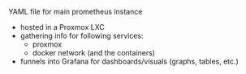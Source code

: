 YAML file for main prometheus instance
- hosted in a Proxmox LXC
- gathering info for following services:
    - proxmox
    - docker network (and the containers)
- funnels into Grafana for dashboards/visuals (graphs, tables, etc.)